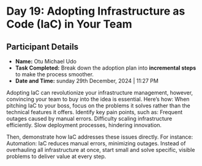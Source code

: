 # Day 19: Adopting Infrastructure as Code (IaC) in Your Team

## Participant Details

- **Name:** Otu Michael Udo
- **Task Completed:** Break down the adoption plan into **incremental steps** to make the process smoother.
- **Date and Time:** sunday 29th December, 2024 | 11:27 PM

Adopting IaC can revolutionize your infrastructure management, however, convincing your team to buy into the idea is essential. 
Here’s how:
When pitching IaC to your boss, focus on the problems it solves rather than the technical features it offers. Identify key pain points, such as:
Frequent outages caused by manual errors.
Difficulty scaling infrastructure efficiently.
Slow deployment processes, hindering innovation.

Then, demonstrate how IaC addresses these issues directly. For instance:
Automation: IaC reduces manual errors, minimizing outages.
Instead of overhauling all infrastructure at once, start small and solve specific, visible problems to deliver value at every step. 
